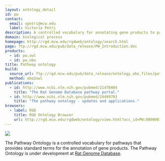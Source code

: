 ```yaml
---
layout: ontology_detail
id: pw
contact: 
  email: vpetri@mcw.edu
  label: Victoria Petri
description: A controlled vocabulary for annotating gene products to pathways.
domain: biological process
homepage: http://rgd.mcw.edu/rgdweb/ontology/search.html
page: ftp://rgd.mcw.edu/pub/data_release/PW_Introduction.doc
products: 
  - id: pw.owl
  - id: pw.obo
title: Pathway ontology
build:
  source_url: ftp://rgd.mcw.edu/pub/data_release/ontology_obo_files/pathway/pathway.obo
  method: obo2owl
publications:		
  - id: http://www.ncbi.nlm.nih.gov/pubmed/21478484
    title: "The Rat Genome Database pathway portal."
  - id: http://www.ncbi.nlm.nih.gov/pubmed/24499703
    title: "The pathway ontology - updates and applications."
browsers:
  - label: RGD
    title: RGD Ontology Browser
    url: http://rgd.mcw.edu/rgdweb/ontology/view.html?acc_id=PW:0000001
---
```


<img src="http://rgd.mcw.edu/common/images/rgd_LOGO_blue_rgd.gif"/>

The Pathway Ontology is a controlled vocabulary for pathways that provides standard terms for the annotation of gene products. The Pathway Ontology is under development at <a href="http://rgd.mcw.edu">Rat Genome Database</a>.
